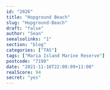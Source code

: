 ```yaml
---
id: "2026"
title: "Hopground Beach"
slug: "Hopground-Beach"
draft: "false"
author: "Sean"
seealsolinks: "1"
section: "blog"
categories: ["TAS"]
tags: ["Maria Island Marine Reserve"]
postcode: "7190"
date: "2021-11-10T22:00:09+11:00"
realScore: 94
secret: "yes"
---
```

